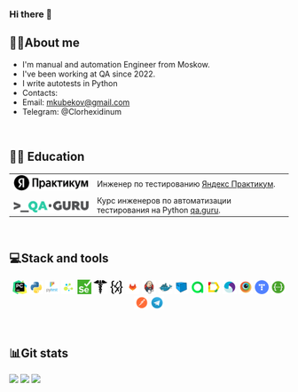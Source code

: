 ### Hi there 👋

<!--
**Clorhexidinum/Clorhexidinum** is a ✨ _special_ ✨ repository because its `README.md` (this file) appears on your GitHub profile.

Here are some ideas to get you started:

- 🔭 I’m currently working on ...
- 🌱 I’m currently learning ...
- 👯 I’m looking to collaborate on ...
- 🤔 I’m looking for help with ...
- 💬 Ask me about ...
- 📫 How to reach me: ...
- 😄 Pronouns: ...
- ⚡ Fun fact: ...
-->

## :technologist:About me
- I'm manual and automation Engineer from Moskow.
- I've been working at QA since 2022.
- I write autotests in Python
- Contacts:
- Email: mkubekov@gmail.com
- Telegram: @Clorhexidinum
<!--
<p>
  &#8287;&#8287;&#8287;&#8287;&#8287;
  <a href="https://t.me/Clorhexidinum"><img width="32px" alt="Telegram" title="Telegram" src="images/social_networks/tg.png"/></a>
  &#8287;
  <a href=""><img width="32px" alt="VK" title="Vk" src="images/social_networks/vk.png"/></a>
  &#8287;
  <a href="mailto:email-to@gmail.com"><img width="37px" alt="Write me Email" title="Gmail" src="images/social_networks/gmail.png"/></a>
</p>
-->

  &#8287;&#8287;&#8287;&#8287;&#8287;
## :man_student: Education
<table width="100%" border='0'>
   <tr><td width="30%" valign="bottom"><img src="images/ya.png" title="Яндекс Практикум"></td><td valign="middle">Инженер по тестированию <a target="_blank" href="https://practicum.yandex.ru/qa-engineer/">Яндекс Практикум</a>.</td></tr>
   <tr><td width="30%" valign="bottom"><img src="images/qaguru.png" title="QA.Guru"></td><td valign="middle">Курс инженеров по автоматизации тестирования на Python <a target="_blank" href="https://qa.guru">qa.guru</a>.</td></tr>
   </tr>
  </table>
  
  &#8287;&#8287;&#8287;&#8287;&#8287;
## :computer:Stack and tools
<p  align="center">
  <code><img width="5%" title="Pycharm" src="images/pycharm.svg"></code>
  <code><img width="5%" title="Python" src="images/python.svg"></code>
  <code><img width="5%" title="Pytest" src="images/pytest.svg"></code>
  <code><img width="5%" title="Selene" src="images/selene.png"></code>
  <code><img width="5%" title="Selenium" src="images/selenium.png"></code>
  <code><img width="5%" title="Requests" src="images/requests.png"></code>
  <code><img width="5%" title="JSON" src="images/json.svg"></code>
  <code><img width="5%" title="Gitlab" src="images/gitlab.svg"></code>
  <code><img width="5%" title="Jenkins" src="images/jenkins.svg"></code>
  <code><img width="5%" title="Docker" src="images/docker.svg"></code>
  <code><img width="5%" title="Selenoid" src="images/selenoid.svg"></code>
  <code><img width="5%" title="Allure Report" src="images/allure.svg"></code>
  <code><img width="5%" title="Allure TestOps" src="images/testops.svg"></code>
  <code><img width="5%" title="Appium" src="images/appium.svg"></code>
  <code><img width="5%" title="Browserstack" src="images/browserstack.svg"></code>
  <code><img width="5%" title="YATracker" src="images/ya_tracker.png"></code>
  <code><img width="5%" title="Android Studio" src="images/swagger.svg"></code>
  <code><img width="5%" title="Postman" src="images/postman.svg"></code>
  <code><img width="5%" title="Telegram" src="images/telegram.svg"></code>
</p>

&#8287;&#8287;&#8287;&#8287;&#8287;
## :bar_chart:Git stats
![](http://github-profile-summary-cards.vercel.app/api/cards/stats?username=Clorhexidinum&theme=tokyonight)
![](http://github-profile-summary-cards.vercel.app/api/cards/repos-per-language?username=Clorhexidinum&theme=tokyonight) 
![](https://github-profile-summary-cards.vercel.app/api/cards/profile-details?username=Clorhexidinum&theme=tokyonight)
